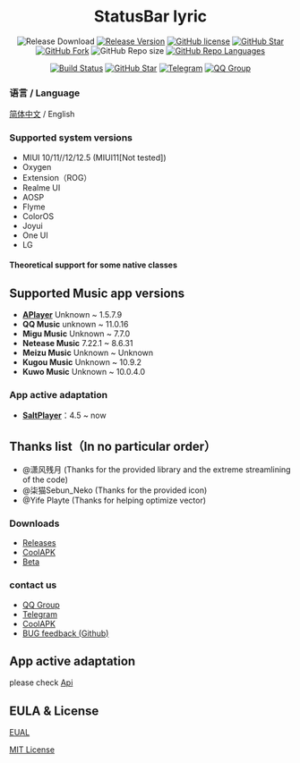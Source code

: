 <h1 align="center">StatusBar lyric</h1>

<div align="center">

![Release Download](https://img.shields.io/github/downloads/577fkj/MIUIStatusBarLyric/total?style=flat-square)
[![Release Version](https://img.shields.io/github/v/release/577fkj/MIUIStatusBarLyric?style=flat-square)](https://github.com/577fkj/MIUIStatusBarLyric/releases/latest)
[![GitHub license](https://img.shields.io/github/license/577fkj/MIUIStatusBarLyric?style=flat-square)](LICENSE)
[![GitHub Star](https://img.shields.io/github/stars/577fkj/MIUIStatusBarLyric?style=flat-square)](https://github.com/577fkj/MIUIStatusBarLyric/stargazers)
[![GitHub Fork](https://img.shields.io/github/forks/577fkj/MIUIStatusBarLyric?style=flat-square)](https://github.com/577fkj/MIUIStatusBarLyric/network/members)
![GitHub Repo size](https://img.shields.io/github/repo-size/577fkj/MIUIStatusBarLyric?style=flat-square&color=3cb371)
[![GitHub Repo Languages](https://img.shields.io/github/languages/top/577fkj/MIUIStatusBarLyric?style=flat-square)](https://github.com/577fkj/MIUIStatusBarLyric/search?l=java)

[![Build Status](https://img.shields.io/endpoint.svg?url=https%3A%2F%2Factions-badge.atrox.dev%2F577fkj%2FMIUIStatusBarLyric%2Fbadge%3Fref%3Dmain&style=flat)](https://actions-badge.atrox.dev/577fkj/MIUIStatusBarLyric/goto?ref=main)
[![GitHub Star](https://img.shields.io/github/stars/577fkj/MIUIStatusBarLyric.svg?style=social)](https://github.com/577fkj/MIUIStatusBarLyric)
[![Telegram](https://img.shields.io/badge/Telegram-MIUIStatusBatLyric-blue.svg?style=flat-square&color=12b7f5)](https://t.me/MIUIStatusBatLyric)
[![QQ Group](https://img.shields.io/badge/QQ群-884185860-blue.svg?style=flat-square&color=12b7f5)](https://qm.qq.com/cgi-bin/qm/qr?k=ea_MP7zFoZJEdpxDFQcadBdbZmwYXZHh&jump_from=webapi)

</div>

### 语言 / Language

[简体中文](README.md) / English

### Supported system versions

- MIUI 10/11//12/12.5 (MIUI11[Not tested])
- Oxygen
- Extension（ROG）
- Realme UI
- AOSP
- Flyme
- ColorOS
- Joyui
- One UI
- LG

#### Theoretical support for some native classes

## Supported Music app versions
- __[APlayer](https://github.com/rRemix/APlayer)__ Unknown ~ 1.5.7.9
- __QQ Music__ unknown ~ 11.0.16
- __Migu Music__ Unknown ~ 7.7.0
- __Netease Music__ 7.22.1 ~ 8.6.31
- __Meizu Music__ Unknown ~ Unknown
- __Kugou Music__ Unknown ~ 10.9.2
- __Kuwo Music__ Unknown ~ 10.0.4.0

### App active adaptation

- __[SaltPlayer](https://github.com/Moriafly/SaltPlayerSource)__：4.5 ~ now

## Thanks list（In no particular order）

- @潇风残月 (Thanks for the provided library and the extreme streamlining of the code)
- @柒猫Sebun_Neko (Thanks for the provided icon)
- @Yife Playte (Thanks for helping optimize vector)

### Downloads

- [Releases](https://github.com/577fkj/MIUIStatusBarLyric/releases)
- [CoolAPK](https://www.coolapk.com/apk/miui.statusbar.lyric)
- [Beta](https://github.com/577fkj/MIUIStatusBarLyric/actions/workflows/Android.yml)

### contact us

- [QQ Group](https://jq.qq.com/?_wv=1027&amp;k=KQeQjgsv)
- [Telegram](https://t.me/MIUIStatusBatLyric)
- [CoolAPK](https://www.coolapk.com/apk/miui.statusbar.lyric)
- [BUG feedback (Github)](https://github.com/577fkj/MIUIStatusBarLyric/issues/new)

## App active adaptation

please check [Api](https://github.com/577fkj/StatusBarApiExample)

## EULA & License

[EUAL](./EUAL.md)

[MIT License](./LICENSE)